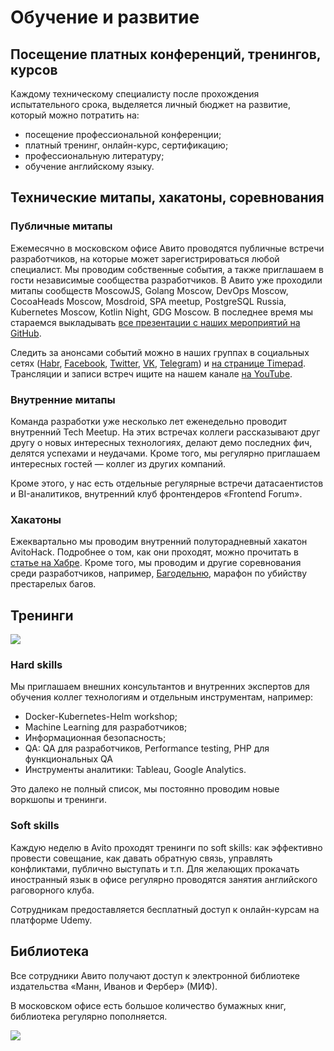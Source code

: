 # Обучение и развитие 

## Посещение платных конференций, тренингов, курсов
Каждому техническому специалисту после прохождения испытательного срока, выделяется личный бюджет на развитие, который можно потратить на:

- посещение профессиональной конференции;
- платный тренинг, онлайн-курс, сертификацию;
- профессиональную литературу;
- обучение английскому языку.

## Технические митапы, хакатоны, соревнования

### Публичные митапы
Ежемесячно в московском офисе Авито проводятся публичные встречи разработчиков, на которые может зарегистрироваться любой специалист. Мы проводим собственные события, а также приглашаем в гости независимые сообщества разработчиков. В Авито уже проходили митапы сообществ MoscowJS, Golang Moscow, DevOps Moscow, CocoaHeads Moscow, Mosdroid, SPA meetup, PostgreSQL Russia, Kubernetes Moscow, Kotlin Night, GDG Moscow. В последнее время мы стараемся выкладывать [все презентации с наших мероприятий на GitHub](https://github.com/avito-tech/avitotech-presentations). 

Следить за анонсами событий можно в наших группах в социальных сетях ([Habr](https://habrahabr.ru/company/avito/), [Facebook](https://www.facebook.com/AvitoTech/), [Twitter](https://twitter.com/AvitoTech), [VK](https://vk.com/avitotech), [Telegram](https://t.me/avitotech)) и [на странице Timepad](https://avitotech.timepad.ru/). Трансляции и записи встреч ищите на нашем канале [на YouTube](https://www.youtube.com/c/AvitoTech). 


### Внутренние митапы
Команда разработки уже несколько лет еженедельно проводит внутренний Tech Meetup. На этих встречах коллеги рассказывают друг другу о новых интересных технологиях, делают демо последних фич, делятся успехами и неудачами. Кроме того, мы регулярно приглашаем интересных гостей — коллег из других компаний.

Кроме этого, у нас есть отдельные регулярные встречи датасаентистов и BI-аналитиков, внутренний клуб фронтендеров «Frontend Forum».

### Хакатоны
Ежеквартально мы проводим внутренний полуторадневный хакатон AvitoHack. Подробнее о том, как они проходят, можно прочитать в [статье на Хабре](https://habrahabr.ru/company/avito/blog/342466/). Кроме того, мы проводим и другие соревнования среди разработчиков, например, [Багодельню](https://habr.com/company/avito/blog/351736/), марафон по убийству престарелых багов.

## Тренинги

![](https://scontent.fhrk1-1.fna.fbcdn.net/v/t1.0-9/33222856_976195739224441_2103801021691068416_o.jpg?_nc_cat=0&oh=1363e1273a781bf3347a79b418549ab9&oe=5B965381) 

### Hard skills
Мы приглашаем внешних консультантов и внутренних экспертов для обучения коллег технологиям и отдельным инструментам, например:

- Docker-Kubernetes-Helm workshop;
- Machine Learning для разработчиков;
- Информационная безопасность;
- QA: QA для разработчиков, Performance testing, PHP для функциональных QA
- Инструменты аналитики: Tableau, Google Analytics.

Это далеко не полный список, мы постоянно проводим новые воркшопы и тренинги. 

### Soft skills
Каждую неделю в Avito проходят тренинги по soft skills: как эффективно провести совещание, как давать обратную связь, управлять конфликтами, публично выступать и т.п. Для желающих прокачать иностранный язык в офисе регулярно проводятся занятия английского раговорного клуба.

Сотрудникам предоставляется бесплатный доступ к онлайн-курсам на платформе Udemy.

## Библиотека

Все сотрудники Авито получают доступ к электронной библиотеке издательства «Манн, Иванов и Фербер» (МИФ).

В московском офисе есть большое количество бумажных книг, библиотека регулярно пополняется.

![](https://habrastorage.org/getpro/habr/post_images/f84/332/9a8/f843329a869795ce024ab5294c706cae.jpg)

